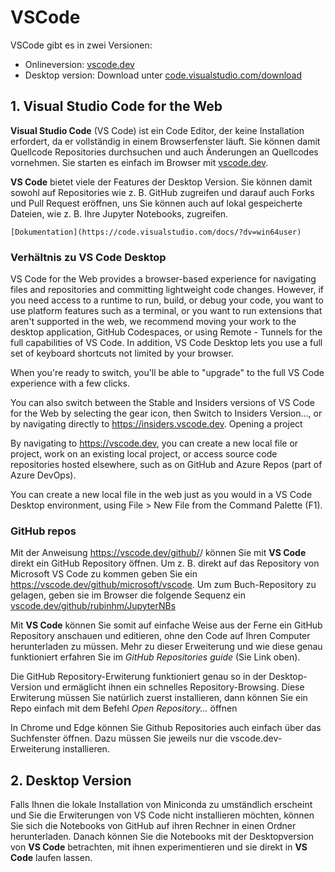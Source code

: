 # VSCode

VSCode gibt es in zwei Versionen:
- Onlineversion: [vscode.dev](vscode.dev)
- Desktop version: Download unter [code.visualstudio.com/download](https://code.visualstudio.com/download)


## 1. Visual Studio Code for the Web

**Visual Studio Code** (VS Code) ist ein Code Editor, der keine Installation erfordert, da er vollständig in einem Browserfenster läuft. Sie können damit Quellcode Repositories durchsuchen und auch Änderungen an Quellcodes vornehmen. Sie starten es einfach im Browser mit [vscode.dev](https://vscode.dev).

**VS Code** bietet viele der Features der Desktop Version. Sie können damit sowohl auf Repositories wie z. B. GitHub zugreifen und darauf auch Forks und Pull Request eröffnen,  uns Sie können auch auf lokal gespeicherte Dateien, wie z. B. Ihre Jupyter Notebooks, zugreifen.  

    [Dokumentation](https://code.visualstudio.com/docs/?dv=win64user) 


### Verhältnis zu VS Code Desktop

VS Code for the Web provides a browser-based experience for navigating files and repositories and committing lightweight code changes. However, if you need access to a runtime to run, build, or debug your code, you want to use platform features such as a terminal, or you want to run extensions that aren't supported in the web, we recommend moving your work to the desktop application, GitHub Codespaces, or using Remote - Tunnels for the full capabilities of VS Code. In addition, VS Code Desktop lets you use a full set of keyboard shortcuts not limited by your browser.

When you're ready to switch, you'll be able to "upgrade" to the full VS Code experience with a few clicks.

You can also switch between the Stable and Insiders versions of VS Code for the Web by selecting the gear icon, then Switch to Insiders Version..., or by navigating directly to https://insiders.vscode.dev.
Opening a project

By navigating to https://vscode.dev, you can create a new local file or project, work on an existing local project, or access source code repositories hosted elsewhere, such as on GitHub and Azure Repos (part of Azure DevOps).

You can create a new local file in the web just as you would in a VS Code Desktop environment, using File > New File from the Command Palette (F1).


### GitHub repos

Mit der Anweisung https://vscode.dev/github/<organization>/<repo> können Sie mit **VS Code** direkt ein GitHub Repository öffnen. Um z. B. direkt auf das Repository von Microsoft VS Code zu kommen geben Sie ein https://vscode.dev/github/microsoft/vscode. Um zum Buch-Repository zu gelagen, geben sie im Browser die folgende Sequenz ein [vscode.dev/github/rubinhm/JupyterNBs](https://vscode.dev/github/rubinhm/JupyterNBs)

Mit **VS Code** können Sie somit auf einfache Weise aus der Ferne ein GitHub Repository anschauen und editieren, ohne den Code auf Ihren Computer herunterladen zu müssen. Mehr zu dieser Erweiterung und wie diese genau funktioniert erfahren Sie im *GitHub Repositories guide* (Sie Link oben).

Die GitHub Repository-Erwiterung funktioniert genau so in der Desktop-Version und ermäglicht ihnen ein schnelles Repository-Browsing. Diese Erwiterung müssen Sie natürlich zuerst installieren, dann können Sie ein Repo einfach mit dem Befehl *Open Repository...* öffnen

In Chrome und Edge können Sie Github Repositories auch einfach über das Suchfenster öffnen. Dazu müssen Sie jeweils nur die vscode.dev-Erweiterung installieren.    


## 2. Desktop Version

Falls Ihnen die lokale Installation von Miniconda zu umständlich erscheint und Sie die Erwiterungen von VS Code nicht installieren möchten, können Sie sich die Notebooks von GitHub auf ihren Rechner in einen Ordner herunterladen. Danach können Sie die Notebooks mit der Desktopversion von **VS Code** betrachten, mit ihnen experimentieren und sie direkt in **VS Code** laufen lassen. 




